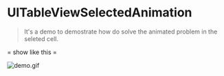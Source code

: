 # UITableViewSelectedAnimation

> It's a demo to demostrate how do solve the animated problem in the seleted cell.

= show like this =

![demo.gif](http://images.cnitblog.com/blog2015/607542/201504/172028194791885.gif)

